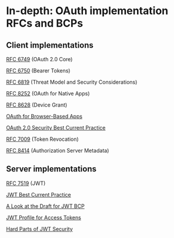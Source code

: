 # In-depth: OAuth implementation RFCs and BCPs


## Client implementations

[RFC 6749](https://tools.ietf.org/html/rfc6749) (OAuth 2.0 Core)

[RFC 6750](https://tools.ietf.org/html/rfc6750) (Bearer Tokens)

[RFC 6819](https://tools.ietf.org/html/rfc6819) (Threat Model and Security Considerations)

[RFC 8252](https://tools.ietf.org/html/rfc8252) (OAuth for Native Apps)

[RFC 8628](https://tools.ietf.org/html/rfc8628) (Device Grant)

[OAuth for Browser-Based Apps](https://oauth.net/2/browser-based-apps/)

[OAuth 2.0 Security Best Current Practice](https://oauth.net/2/oauth-best-practice/)

[RFC 7009](https://tools.ietf.org/html/rfc7009) (Token Revocation)

[RFC 8414](https://tools.ietf.org/html/rfc8414) (Authorization Server Metadata)


## Server implementations

[RFC 7519](https://tools.ietf.org/html/rfc7519) (JWT)

[JWT Best Current Practice](https://tools.ietf.org/html/draft-ietf-oauth-jwt-bcp-07)

[A Look at the Draft for JWT BCP](https://auth0.com/blog/a-look-at-the-latest-draft-for-jwt-bcp/)

[JWT Profile for Access Tokens](https://tools.ietf.org/id/draft-bertocci-oauth-access-token-jwt-00.html)

[Hard Parts of JWT Security](https://www.pingidentity.com/fr/company/blog/posts/2019/the-hard-parts-of-jwt-security-nobody-talks-about.html)